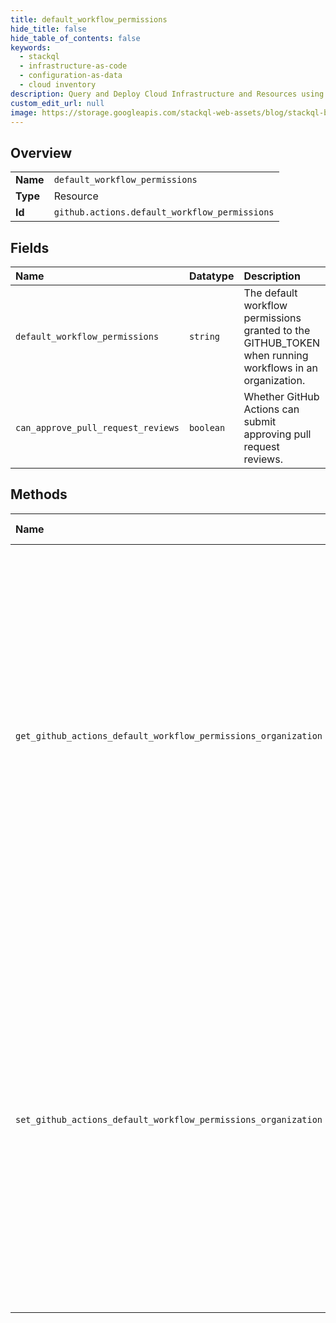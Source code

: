 ```yaml
---
title: default_workflow_permissions
hide_title: false
hide_table_of_contents: false
keywords:
  - stackql
  - infrastructure-as-code
  - configuration-as-data
  - cloud inventory
description: Query and Deploy Cloud Infrastructure and Resources using SQL
custom_edit_url: null
image: https://storage.googleapis.com/stackql-web-assets/blog/stackql-blog-post-featured-image.png
---
```

  
    

## Overview
<table><tbody>
<tr><td><b>Name</b></td><td><code>default_workflow_permissions</code></td></tr>
<tr><td><b>Type</b></td><td>Resource</td></tr>
<tr><td><b>Id</b></td><td><code>github.actions.default_workflow_permissions</code></td></tr>
</tbody></table>

## Fields
| Name | Datatype | Description |
|:-----|:---------|:------------|
| `default_workflow_permissions` | `string` | The default workflow permissions granted to the GITHUB_TOKEN when running workflows in an organization. |
| `can_approve_pull_request_reviews` | `boolean` | Whether GitHub Actions can submit approving pull request reviews. |
## Methods
| Name | Accessible by | Required Params | Description |
|:-----|:--------------|:----------------|:------------|
| `get_github_actions_default_workflow_permissions_organization` | `SELECT` | `org` | Gets the default workflow permissions granted to the `GITHUB_TOKEN` when running workflows in an organization,<br />as well if GitHub Actions can submit approving pull request reviews.<br /><br />You must authenticate using an access token with the `admin:org` scope to use this endpoint. GitHub Apps must have the `administration` organization permission to use this API. |
| `set_github_actions_default_workflow_permissions_organization` | `EXEC` | `org` | Sets the default workflow permissions granted to the `GITHUB_TOKEN` when running workflows in an organization, and sets if GitHub Actions<br />can submit approving pull request reviews.<br /><br />You must authenticate using an access token with the `admin:org` scope to use this endpoint. GitHub Apps must have the `administration` organization permission to use this API. |
